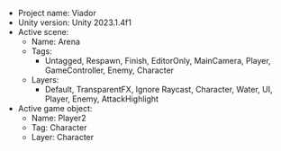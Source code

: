 <!-- UNITY CODE ASSIST INSTRUCTIONS START -->
- Project name: Viador
- Unity version: Unity 2023.1.4f1
- Active scene:
  - Name: Arena
  - Tags:
    - Untagged, Respawn, Finish, EditorOnly, MainCamera, Player, GameController, Enemy, Character
  - Layers:
    - Default, TransparentFX, Ignore Raycast, Character, Water, UI, Player, Enemy, AttackHighlight
- Active game object:
  - Name: Player2
  - Tag: Character
  - Layer: Character
<!-- UNITY CODE ASSIST INSTRUCTIONS END -->